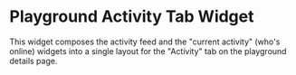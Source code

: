 # Playground Activity Tab Widget

This widget composes the activity feed and the "current activity" (who's online) widgets into a single layout for the "Activity" tab on the playground details page.
